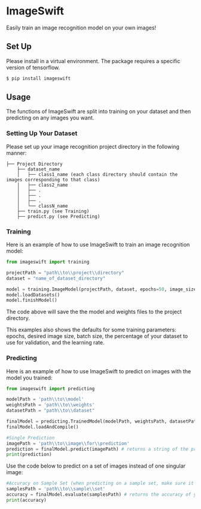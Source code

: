 # ImageSwift

Easily train an image recognition model on your own images!

## Set Up

Please install in a virtual environment. The package requires a specific version of tensorflow.

```sh
$ pip install imageswift
```

## Usage

The functions of ImageSwift are split into training on your dataset and then predicting on any images you want.

### Setting Up Your Dataset

Please set up your image recognition project directory in the following manner:

```
├── Project Directory
    ├── dataset_name
    │   ├── class1_name (each class directory should contain the images corresponding to that class)
    │   ├── class2_name
    │   ├── .
    │   ├── .
    │   ├── .
    │   └── classN_name
    ├── train.py (see Training)
    ├── predict.py (see Predicting)
```

### Training

Here is an example of how to use ImageSwift to train an image recognition model:

```Python
from imageswift import training

projectPath = "path\\to\\project\\directory"
dataset = "name_of_dataset_directory"

model = training.ImageModel(projectPath, dataset, epochs=50, image_size=(150, 150), batch_size=32, validation_split=0.2, lr=1e-3)
model.loadDatasets()
model.finishModel()
```

The code above will save the the model and weights files to the project directory.

This examples also shows the defaults for some training parameters: epochs, desired image size, batch size, the percentage of your dataset to use for validation, and the learning rate.

### Predicting

Here is an example of how to use ImageSwift to predict on images with the model you trained:

```Python
from imageswift import predicting

modelPath = 'path\\to\\model'
weightsPath = 'path\\to\\weights'
datasetPath = "path\\to\\dataset"

finalModel = predicting.TrainedModel(modelPath, weightsPath, datasetPath)
finalModel.loadAndCompile()

#Single Prediction
imagePath = 'path\\to\\image\\for\\prediction'
prediction = finalModel.predict(imagePath) # returns a string of the predicted class
print(prediction)
```

Use the code below to predict on a set of images instead of one singular image:

```Python
#Accuracy on Sample Set (when predicting on a sample set, make sure it follows the same folder structure as the dataset as shown above)
samplesPath = 'path\\to\\sample\\set'
accuracy = finalModel.evaluate(samplesPath) # returns the accuracy of your model on the sample set
print(accuracy)
```